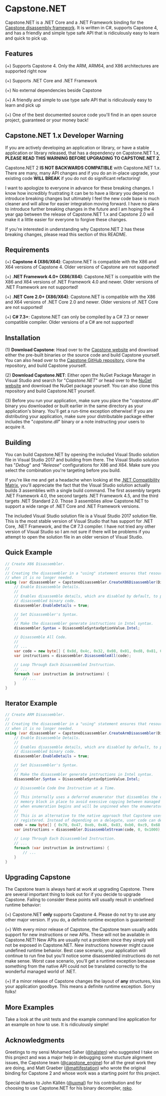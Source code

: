 # Capstone.NET
Capstone.NET is a .NET Core and a .NET Framework binding for the [Capstone disassembly framework](http://www.capstone-engine.org). It is written in C#, supports Capstone 4, and has a friendly and simple type safe API that is ridiculously easy to learn and quick to pick up.

## Features
(+) Supports Capstone 4. Only the ARM, ARM64, and X86 architectures are supported right now

(+) Supports .NET Core and .NET Framework

(+) No external dependencies beside Capstone

(+) A friendly and simple to use type safe API that is ridiculously easy to learn and pick up

(+) One of the best documented source code you'll find in an open source project, guaranteed or your money back!

## Capstone.NET 1.x Developer Warning
If you are actively developing an application or library, or have a stable application or library released, that has a dependency on Capstone.NET 1.x, **PLEASE READ THIS WARNING BEFORE UPGRADING TO CAPSTONE.NET 2**.

Capstone.NET 2 **IS NOT BACKWARDS COMPATIBLE** with Capstone.NET 1.x. There are many, many API changes and if you do an in-place upgrade, your existing code **WILL BREAK** if you do not do significant refactoring!

I want to apologize to everyone in advance for these breaking changes. I know how incredibly frustrating it can be to have a library you depend on introduce breaking changes but ultimately I feel the new code base is much cleaner and will allow for easier integration moving forward. I have no plans to introduce further breaking changes in the future and I am hoping the 4 year gap between the release of Capstone.NET 1.x and Capstone 2.0 will make it a little easier for everyone to forgive these changes.

If you're interested in understanding why Capstone.NET 2 has these breaking changes, please read this section of this README.

## Requirements
(+) **Capstone 4 (X86/X64)**: Capstone.NET is compatible with the X86 and X64 versions of Capstone 4. Older versions of Capstone are not supported!

(+) **.NET Framework 4.0+ (X86/X64)**: Capstone.NET is compatible with the X86 and X64 versions of .NET Framework 4.0 and newer. Older versions of .NET Framework are not supported!

(+) **.NET Core 2.0+ (X86/X64)**: Capstone.NET is compatible with the X86 and X64 versions of .NET Core 2.0 and newer. Older versions of .NET Core are not supported!

(+) **C# 7.3+**: Capstone.NET can only be compiled by a C# 7.3 or newer compatible compiler. Older versions of a C# are not supported!

## Installation
(1) **Download Capstone**: Head over to the [Capstone website](http://www.capstone-engine.org/download.html) and download either the pre-built binaries or the source code and build Capstone yourself. You can also head over to the [Capstone GitHub repository](https://github.com/aquynh/capstone), clone the repository, and build Capstone yourself.

(2) **Download Capstone.NET**: Either open the NuGet Package Manager in Visual Studio and search for "_Capstone.NET_" or head over to the [NuGet website](https://www.nuget.org/packages/Gee.External.Capstone) and download the NuGet package yourself. You can also clone this repository and build Capstone.NET yourself.

(3) Before you run your application, make sure you place the "_capstone.dll_" binary you downloaded or built earlier in the same directory as your application's binary. You'll get a run-time exception otherwise! If you are distributing your application, make sure your distributable package either includes the "_capstone.dll_" binary or a note instructing your users to acquire it.

## Building
You can build Capstone.NET by opening the included Visual Studio solution file in Visual Studio 2017 and building from there. The Visual Studio solution has "_Debug_" and "_Release_" configurations for X86 and X64. Make sure you select the combination you're targeting before you build.

If you're like me and get a headache when looking at the [.NET Compatibility Matrix](https://docs.microsoft.com/en-us/dotnet/standard/net-standard), you'll appreciate the fact that the Visual Studio solution actually builds 3 assemblies with a single build command. The first assembly targets .NET Framework 4.0, the second targets .NET Framework 4.5, and the third targets .NET Standard 2.0. Those 3 assemblies allow Capstone.NET to support a wide range of .NET Core and .NET Framework versions.

The included Visual Studio solution file is a Visual Studio 2017 solution file. This is the most stable version of Visual Studio that has support for .NET Core, .NET Framework, and the C# 7.3 compiler. I have not tried any other version of Visual Studio so I am not sure if there will be problems if you attempt to open the solution file in an older version of Visual Studio.

## Quick Example
```C#
// Create X86 Disassembler.
//
// Creating the disassembler in a "using" statement ensures that resources get cleaned up automatically
// when it is no longer needed.
using (var disassembler = CapstoneDisassembler.CreateX86Disassembler(DisassembleMode.Bit32)) {
    // Enable Disassemble Details.
    //
    // Enables disassemble details, which are disabled by default, to provide more detailed information on
    // disassembled binary code.
    disassembler.EnableDetails = true;

    // Set Disassembler's Syntax.
    //
    // Make the disassembler generate instructions in Intel syntax.
    disassembler.Syntax = DisassembleSyntaxOptionValue.Intel;

    // Disassemble All Code.
    //
    // ...
    var code = new byte[] { 0x8d, 0x4c, 0x32, 0x08, 0x01, 0xd8, 0x81, 0xc6, 0x34, 0x12, 0x00, 0x00, 0x05, 0x23, 0x01, 0x00, 0x00, 0x36, 0x8b, 0x84, 0x91 };
    var instructions = disassembler.DisassembleAll(code);
    
    // Loop Through Each Disassembled Instruction.
    // ...
    foreach (var instruction in instructions) {
        // ...
    }
}
```

## Iterator Example
```C#
// Create ARM Disassembler.
//
// Creating the disassembler in a "using" statement ensures that resources get cleaned up automatically
// when it is no longer needed.
using (var disassembler = CapstoneDisassembler.CreateArmDisassembler(DisassembleMode.ArmThumb)) {
    // Enable Disassemble Details.
    //
    // Enables disassemble details, which are disabled by default, to provide more detailed information on
    // disassembled binary code.
    disassembler.EnableDetails = true;

    // Set Disassembler's Syntax.
    //
    // Make the disassembler generate instructions in Intel syntax.
    disassembler.Syntax = DisassembleSyntaxOptionValue.Intel;

    // Disassemble Code One Instruction at a Time.
    //
    // This internally uses a deferred enumerator that dissembles the code one instruction at a time. It pins the
    // memory block in place to avoid exessive copying between managed and unmanaged land. Pinning will only occur
    // when enumeration begins and will be unpinned when the enumerator is disposed of at the end of enumeration.
    //
    // This is an alternative to the native approach that Capstone uses which requires a callback function to be
    // registered. Instead of depending on a delegate, user code can decide when to break out of the loop.
    code = new byte[] { 0x70, 0x47, 0xeb, 0x46, 0x83, 0xb0, 0xc9, 0x68, 0x1f, 0xb1, 0x30, 0xbf, 0xaf, 0xf3, 0x20, 0x84 };
    var instructions = disassembler.DisassembleStream(code, 0, 0x1000);
    
    // Loop Through Each Disassembled Instruction.
    // ...
    foreach (var instruction in instructions) {
        // ...
    }
}
```

## Upgrading Capstone
The Capstone team is always hard at work at upgrading Capstone. There are several important thing to look out for if you decide to upgrade Capstone. Failing to consider these points will usually result in undefined runtime behavior:

(+) Capstone.NET **only** supports Capstone 4. Please do not try to use any other major version. If you do, a definite runtime exception is guaranteed!

(+) With every minor release of Capstone, the Capstone team usually adds support for new instructions or new APIs. These will not be available in Capstone.NET! New APIs are usually not a problem since they simply will not be exposed in Capstone.NET. New instructions however might cause undefined runtime behavior. Best case scenario, your application will continue to run fine but you'll notice some disassembled instructions do not make sense. Worst case scenario, you'll get a runtime exception because something from the native API could not be translated correctly to the wonderful managed world of .NET.

(+) If a minor release of Capstone changes the layout of **any** structures, kiss your application goodbye. This means a definite runtime exception. Sorry folks!

## More Examples
Take a look at the unit tests and the example command line application for an example on how to use. It is ridiculously simple!

## Acknowledgments
Greetings to my sensi Mohamed Saher ([@halsten](https://twitter.com/@halsten)) who suggested I take on this project and was a major help in debugging some stucture alignment issues, the Capstone team ([@capstone_engine](https://twitter.com/@capstone_engine)) for all the great work they are doing, and Matt Graeber ([@mattifestation](https://twitter.com/@mattifestation)) who wrote the original binding for Capstone 2 and whose work was a starting point for this project.

Special thanks to John Källén ([@uxmal](https://github.com/uxmal)) for his contribution and for choosing to use Capstone.NET for his binary decompiler, [reko](https://github.com/uxmal/reko).
